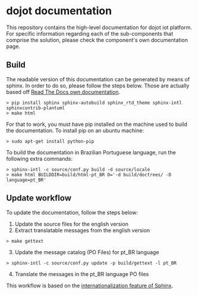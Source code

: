 # dojot documentation

This repository contains the high-level documentation for dojot iot platform.
For specific information regarding each of the sub-components that comprise the solution,
please check the component's own documentation page.

## Build

The readable version of this documentation can be generated by means of sphinx. In order to
do so, please follow the steps below. Those are actually based off
[Read The Docs own documentation](https://docs.readthedocs.io/en/latest/getting_started.html).

```shell
> pip install sphinx sphinx-autobuild sphinx_rtd_theme sphinx-intl sphinxcontrib-plantuml
> make html

```

For that to work, you must have pip installed on the machine used to build the documentation.
To install pip on an ubuntu machine:

```shell
> sudo apt-get install python-pip
```

To build the documentation in Brazilian Portuguese language, run the following extra commands:

```shell
> sphinx-intl -c source/conf.py build -d source/locale
> make html BUILDDIR=build/html-pt_BR O='-d build/doctrees/ -D language=pt_BR'
```

## Update workflow

To update the documentation, follow the steps below:

1. Update the source files for the english version
2. Extract translatable messages from the english version

```shell
> make gettext
```

3. Update the message catalog (PO Files) for pt_BR language

```shell
> sphinx-intl -c source/conf.py update -p build/gettext -l pt_BR
```

4. Translate the messages in the pt_BR language PO files 

This workflow is based on the [internationalization feature of Sphinx](http://www.sphinx-doc.org/en/stable/intl.html).
